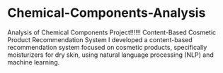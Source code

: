 # Chemical-Components-Analysis
Analysis of Chemical Components Project!!!!!!  Content-Based Cosmetic Product Recommendation System  I developed a content-based recommendation system focused on cosmetic products, specifically moisturizers for dry skin, using natural language processing (NLP) and machine learning.
